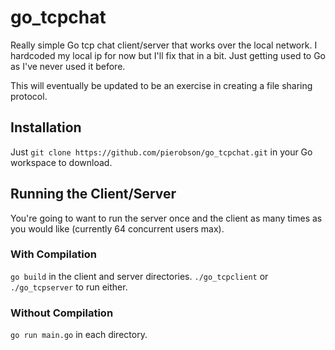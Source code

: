 # go_tcpchat

Really simple Go tcp chat client/server that works over the local network. I hardcoded my local ip for now but I'll fix that in a bit. Just getting used to Go as I've never used it before.

This will eventually be updated to be an exercise in creating a file sharing protocol.

## Installation
Just `git clone https://github.com/pierobson/go_tcpchat.git` in your Go workspace to download.

## Running the Client/Server
You're going to want to run the server once and the client as many times as you would like (currently 64 concurrent users max).

### With Compilation
`go build` in the client and server directories.
`./go_tcpclient` or `./go_tcpserver` to run either.

### Without Compilation
`go run main.go` in each directory.
